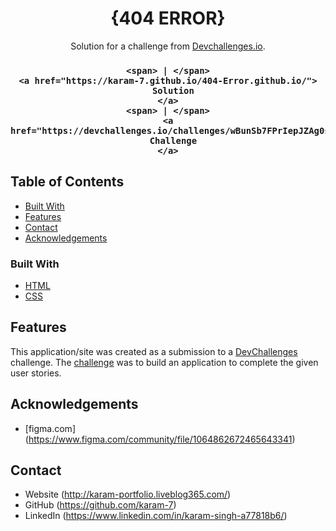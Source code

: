 

<h1 align="center">{404 ERROR}</h1>

<div align="center">
   Solution for a challenge from  <a href="http://devchallenges.io" target="_blank">Devchallenges.io</a>.
</div>

<div align="center">
  <h3>
    
    <span> | </span>
    <a href="https://karam-7.github.io/404-Error.github.io/">
      Solution
    </a>
    <span> | </span>
    <a href="https://devchallenges.io/challenges/wBunSb7FPrIepJZAg0sY">
      Challenge
    </a>
  </h3>
</div>

<!-- TABLE OF CONTENTS -->

## Table of Contents

- [Built With](#built-with)
- [Features](#features)
- [Contact](#contact)
- [Acknowledgements](#acknowledgements)

<!-- OVERVIEW -->



### Built With



- [HTML](https://html.com/)
- [CSS](https://html.com/)

## Features


This application/site was created as a submission to a [DevChallenges](https://devchallenges.io/challenges) challenge. The [challenge](https://devchallenges.io/challenges/wBunSb7FPrIepJZAg0sY) was to build an application to complete the given user stories.


## Acknowledgements


- [figma.com] (https://www.figma.com/community/file/1064862672465643341)

## Contact

- Website (http://karam-portfolio.liveblog365.com/)
- GitHub (https://github.com/karam-7)
- LinkedIn (https://www.linkedin.com/in/karam-singh-a77818b6/)
